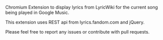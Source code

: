 
Chromium Extension to display lyrics from LyricWiki for the current song being played in Google Music.

This extension uses REST api from lyrics.fandom.com and jQuery.

Please feel free to report any issues or contribute with pull requests.
